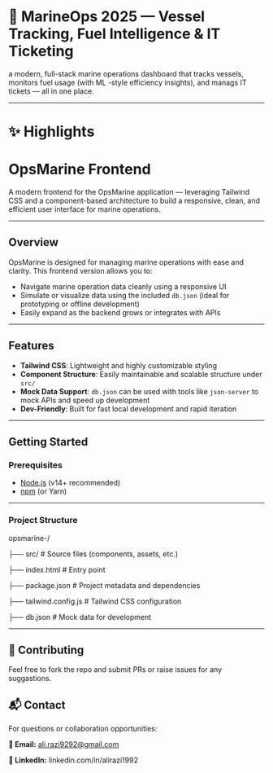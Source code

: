 # 🌊 MarineOps 2025 — Vessel Tracking, Fuel Intelligence & IT Ticketing
 a modern, full-stack marine operations dashboard that tracks vessels, monitors fuel usage (with ML -style efficiency insights), and manags IT tickets — all in one place. 

 ----

 # ✨ Highlights

 
 






# OpsMarine Frontend

A modern frontend for the OpsMarine application — leveraging Tailwind CSS and a component-based architecture to build a responsive, clean, and efficient user interface for marine operations.

---

##  Overview

OpsMarine is designed for managing marine operations with ease and clarity. This frontend version allows you to:
- Navigate marine operation data cleanly using a responsive UI  
- Simulate or visualize data using the included `db.json` (ideal for prototyping or offline development)  
- Easily expand as the backend grows or integrates with APIs

---

##  Features

- **Tailwind CSS**: Lightweight and highly customizable styling  
- **Component Structure**: Easily maintainable and scalable structure under `src/`  
- **Mock Data Support**: `db.json` can be used with tools like `json-server` to mock APIs and speed up development  
- **Dev-Friendly**: Built for fast local development and rapid iteration

---

##  Getting Started

### Prerequisites

- [Node.js](https://nodejs.org) (v14+ recommended)  
- [npm](https://npmjs.com) (or Yarn)
----

### Project Structure

opsmarine-/

├── src/                 # Source files (components, assets, etc.)

├── index.html           # Entry point

├── package.json         # Project metadata and dependencies

├── tailwind.config.js   # Tailwind CSS configuration

├── db.json              # Mock data for development

----

## 🤝 Contributing 

Feel free to fork the repo and submit PRs or raise issues for any suggastions.


## 📬  Contact
For questions or collaboration opportunities:

**📧 Email:** ali.razi9292@gmail.com

**🔗 LinkedIn:** linkedin.com/in/alirazi1992

